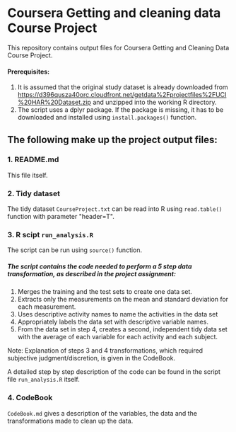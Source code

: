 # Coursera Getting and cleaning data Course Project


This repository contains output files for Coursera Getting and Cleaning Data Course Project.

#### Prerequisites:
1. It is assumed that the original study dataset is already downloaded from https://d396qusza40orc.cloudfront.net/getdata%2Fprojectfiles%2FUCI%20HAR%20Dataset.zip and unzipped into the working R directory.
1. The script uses a dplyr package. If the package is missing, it has to be downloaded and installed using `install.packages()` function.

The following make up the project output files:
------
### 1. README.md
This file itself.

### 2. Tidy dataset

The tidy dataset `CourseProject.txt` can be read into R using `read.table()` function with parameter "header=T".

### 3. R scipt `run_analysis.R`

The script can be run using `source()` function.

##### The script contains the code needed to perform a 5 step data transformation, as described in the project assignment: 
1. Merges the training and the test sets to create one data set.
1. Extracts only the measurements on the mean and standard deviation for each measurement. 
1. Uses descriptive activity names to name the activities in the data set
1. Appropriately labels the data set with descriptive variable names. 
1. From the data set in step 4, creates a second, independent tidy data set with the average of each variable for each activity and each subject.

Note: Explanation of steps 3 and 4 transformations, which required subjective judgment/discretion, is given in the CodeBook.

A detailed step by step description of the code can be found in the script file `run_analysis.R` itself.

### 4. CodeBook

`CodeBook.md` gives a description of the variables, the data and the transformations made to clean up the data.
